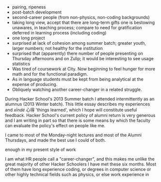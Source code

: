  * pairing, ripeness
 * post-batch development
 * second-career people (from non-physics, non-coding backgrounds)
 * taking long view, accept that there are long-term gifts one is bestowing unawares, in teaching process; compare to need for gratification deferred in learning process (including coding)
 * one long project
 * surprised at lack of cohesion among summer batch; greater youth, larger numbers; not healthy for the institution
 * surprised that (apparently) there number of people presenting on Thursday afternoons and on Zulip; it would be interesting to see usage statistics
 * Was tired of coursework at City. Now beginning to feel
hunger for more math and for the functional paradigm.
 * As in language students must be kept from being analytical at the expense of producing.
 * Obliquely watching another career-changer in a related struggle.
 
During Hacker School's 2013 Summer batch I attended intermittently as an alumnus (2013 Winter batch). This little essay describes my experiences and _xīndé_ 心得 'things learned', which I hope will constitute useful feedback. Hacker School's current policy of alumni return is very generous and I am writing in part so that there is some means by which the faculty can evaluate the policy's effect on people like me.

I came to most of the Monday-night lectures and most of the Alumni Thursdays, and made the best use I could of both. 

enough in my present style of work

I am what HR people call a "career-changer", and this makes me unlike the great majority of other Hacker Schoolers I have met these six months. Most of them have long experience coding, or degrees in computer science or other highly technical fields such as physics, or else work experience in 
